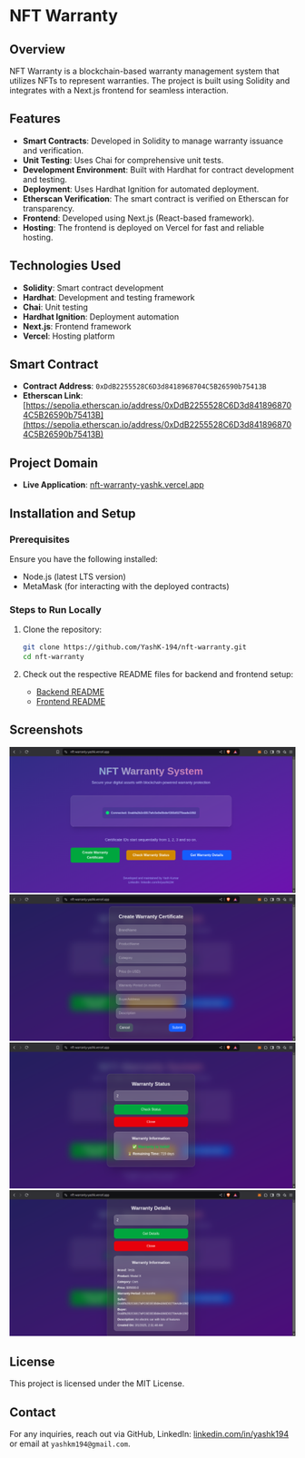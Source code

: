 # NFT Warranty

## Overview

NFT Warranty is a blockchain-based warranty management system that utilizes NFTs to represent warranties. The project is built using Solidity and integrates with a Next.js frontend for seamless interaction.

## Features

- **Smart Contracts**: Developed in Solidity to manage warranty issuance and verification.
- **Unit Testing**: Uses Chai for comprehensive unit tests.
- **Development Environment**: Built with Hardhat for contract development and testing.
- **Deployment**: Uses Hardhat Ignition for automated deployment.
- **Etherscan Verification**: The smart contract is verified on Etherscan for transparency.
- **Frontend**: Developed using Next.js (React-based framework).
- **Hosting**: The frontend is deployed on Vercel for fast and reliable hosting.

## Technologies Used

- **Solidity**: Smart contract development
- **Hardhat**: Development and testing framework
- **Chai**: Unit testing
- **Hardhat Ignition**: Deployment automation
- **Next.js**: Frontend framework
- **Vercel**: Hosting platform

## Smart Contract

- **Contract Address**: `0xDdB2255528C6D3d8418968704C5B26590b75413B`
- **Etherscan Link**: [https://sepolia.etherscan.io/address/0xDdB2255528C6D3d8418968704C5B26590b75413B](https://sepolia.etherscan.io/address/0xDdB2255528C6D3d8418968704C5B26590b75413B)

## Project Domain

- **Live Application**: [nft-warranty-yashk.vercel.app](nft-warranty-yashk.vercel.app)

## Installation and Setup

### Prerequisites

Ensure you have the following installed:

- Node.js (latest LTS version)
- MetaMask (for interacting with the deployed contracts)

### Steps to Run Locally

1. Clone the repository:

   ```sh
   git clone https://github.com/YashK-194/nft-warranty.git
   cd nft-warranty
   ```

2. Check out the respective README files for backend and frontend setup:
   - [Backend README](backend/README.md)
   - [Frontend README](frontend/README.md)

## Screenshots

![Homepage Screenshot](screenshots/Screenshot_1.png)
![Create Warranty Screenshot](screenshots/Screenshot_2.png)
![Check Warranty Status Screenshot](screenshots/Screenshot_3.png)
![Get Certificate Details Screenshot](screenshots/Screenshot_4.png)

## License

This project is licensed under the MIT License.

## Contact

For any inquiries, reach out via GitHub, LinkedIn: [linkedin.com/in/yashk194](https://www.linkedin.com/in/yashk194/) or email at `yashkm194@gmail.com`.
